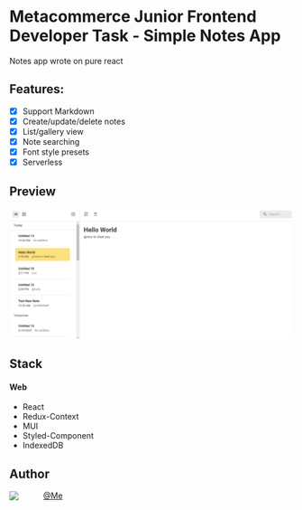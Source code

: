 # Metacommerce Junior Frontend Developer Task - Simple Notes App

Notes app wrote on pure react

## Features:

- [x] Support Markdown
- [x] Create/update/delete notes
- [x] List/gallery view
- [x] Note searching
- [x] Font style presets
- [x] Serverless

## Preview

<img alt src="https://github.com/MichailShcherbakov/notebook-app/blob/master/screenshots/main.png?raw=true" />

## Stack

<h4>Web</h4>

- React
- Redux-Context
- MUI
- Styled-Component
- IndexedDB

## Author

<a href="https://github.com/MichailShcherbakov" style="display: flex; align-items: center; border-radius: 50%; overflow: 'hidden';">
  <img src="https://avatars.githubusercontent.com/u/50011226?s=96&v=4" style="width: 44px; margin-right: 1rem"/>
  <span>@Me</span>
</a>
